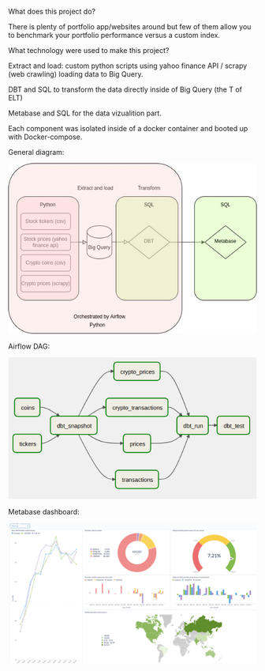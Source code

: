 What does this project do?

There is plenty of portfolio app/websites around but few of them allow you to benchmark your portfolio performance versus a custom index.

What technology were used to make this project?

Extract and load: custom python scripts using yahoo finance API / scrapy (web crawling) loading data to Big Query.

DBT and SQL to transform the data directly inside of Big Query (the T of ELT)

Metabase and SQL for the data vizualition part.

Each component was isolated inside of a docker container and booted up with Docker-compose.

General diagram:

![Components diagram](./diagram.jpg "Title")

Airflow DAG:

![Airflow dag](./airflow.png "Title")

Metabase dashboard:

![Metabase dashboard](./metabase.png "Title")